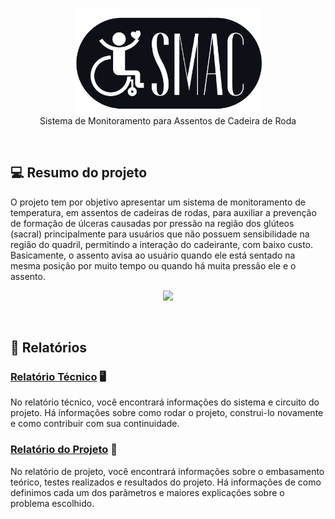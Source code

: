 <p align="center">
  <img src="./src/SMACfundo.png" width="300" /><br/>
  Sistema de Monitoramento para Assentos de Cadeira de Roda
</p>

<br/>

## :computer: Resumo do projeto

O projeto tem por objetivo apresentar um sistema de monitoramento de temperatura, em assentos de cadeiras de rodas, para auxiliar a prevenção de formação de úlceras causadas por pressão na região dos glúteos (sacral) principalmente para usuários que não possuem sensibilidade na região do quadril, permitindo a interação do cadeirante, com baixo custo.<br/> Basicamente, o assento avisa ao usuário quando ele está sentado na mesma posição por muito tempo ou quando há muita pressão ele e o assento.

<p align="center">
  <img src="./src/apresentacao.gif" width="250" /><br/>
</p>

<br/>

## :memo: Relatórios

### [Relatório Técnico](./tecnico/) :desktop_computer:

No relatório técnico, você encontrará informações do sistema e circuito do projeto. Há informações sobre como rodar o projeto, construi-lo novamente e como contribuir com sua continuidade.
<br/>

### [Relatório do Projeto](./projeto/) :manual_wheelchair:

No relatório de projeto, você encontrará informações sobre o embasamento teórico, testes realizados e resultados do projeto. Há informações de como definimos cada um dos parâmetros e maiores explicações sobre o problema escolhido.